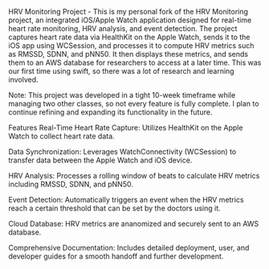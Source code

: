 HRV Monitoring Project - 
This is my personal fork of the HRV Monitoring project, an integrated iOS/Apple Watch application designed for real-time heart rate monitoring, HRV analysis, and event detection. The project captures heart rate data via HealthKit on the Apple Watch, sends it to the iOS app using WCSession, and processes it to compute HRV metrics such as RMSSD, SDNN, and pNN50. It then displays these metrics, and sends them to an AWS database for researchers to access at a later time. This was our first time using swift, so there was a lot of research and learning involved. 

Note:
This project was developed in a tight 10-week timeframe while managing two other classes, so not every feature is fully complete. I plan to continue refining and expanding its functionality in the future.

Features
Real-Time Heart Rate Capture:
Utilizes HealthKit on the Apple Watch to collect heart rate data.

Data Synchronization:
Leverages WatchConnectivity (WCSession) to transfer data between the Apple Watch and iOS device.

HRV Analysis:
Processes a rolling window of beats to calculate HRV metrics including RMSSD, SDNN, and pNN50.

Event Detection:
Automatically triggers an event when the HRV metrics reach a certain threshold that can be set by the doctors using it. 

Cloud Database:
HRV metrics are ananomized and securely sent to an AWS database.

Comprehensive Documentation:
Includes detailed deployment, user, and developer guides for a smooth handoff and further development.
